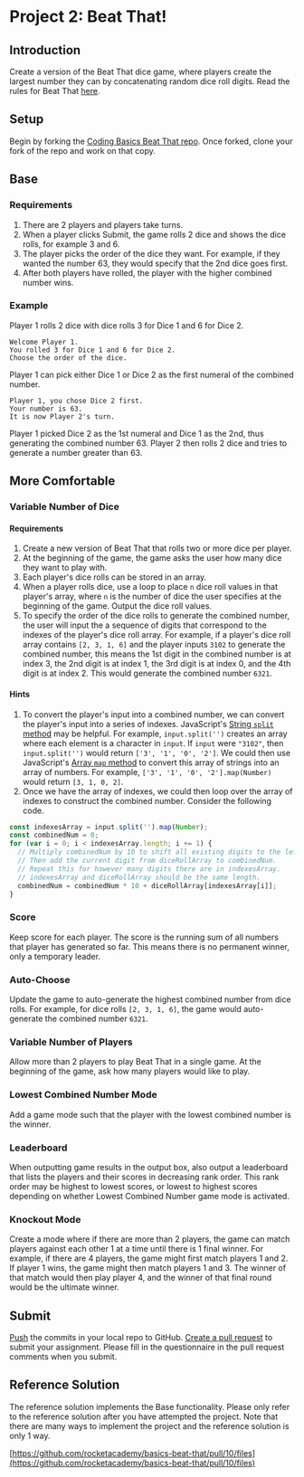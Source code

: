 # Project 2: Beat That!

## Introduction

Create a version of the Beat That dice game, where players create the largest number they can by concatenating random dice roll digits. Read the rules for Beat That [here](https://www.activityvillage.co.uk/beat-that).

## Setup

Begin by forking the [Coding Basics Beat That repo](https://github.com/rocketacademy/basics-beat-that). Once forked, clone your fork of the repo and work on that copy.

## Base

### Requirements

1. There are 2 players and players take turns.
2. When a player clicks Submit, the game rolls 2 dice and shows the dice rolls, for example 3 and 6.
3. The player picks the order of the dice they want. For example, if they wanted the number 63, they would specify that the 2nd dice goes first.
4. After both players have rolled, the player with the higher combined number wins.

### Example

Player 1 rolls 2 dice with dice rolls 3 for Dice 1 and 6 for Dice 2.

```text
Welcome Player 1.
You rolled 3 for Dice 1 and 6 for Dice 2.
Choose the order of the dice.
```

Player 1 can pick either Dice 1 or Dice 2 as the first numeral of the combined number.

```text
Player 1, you chose Dice 2 first.
Your number is 63.
It is now Player 2's turn.
```

Player 1 picked Dice 2 as the 1st numeral and Dice 1 as the 2nd, thus generating the combined number 63. Player 2 then rolls 2 dice and tries to generate a number greater than 63.

## More Comfortable

### Variable Number of Dice

#### Requirements

1. Create a new version of Beat That that rolls two or more dice per player.
2. At the beginning of the game, the game asks the user how many dice they want to play with.
3. Each player's dice rolls can be stored in an array.
4. When a player rolls dice, use a loop to place `n` dice roll values in that player's array, where `n` is the number of dice the user specifies at the beginning of the game. Output the dice roll values.
5. To specify the order of the dice rolls to generate the combined number, the user will input the a sequence of digits that correspond to the indexes of the player's dice roll array. For example, if a player's dice roll array contains `[2, 3, 1, 6]` and the player inputs `3102` to generate the combined number, this means the 1st digit in the combined number is at index 3, the 2nd digit is at index 1, the 3rd digit is at index 0, and the 4th digit is at index 2. This would generate the combined number `6321`.

#### Hints

1. To convert the player's input into a combined number, we can convert the player's input into a series of indexes. JavaScript's [String `split` method](https://www.w3schools.com/jsref/jsref_split.asp) may be helpful. For example, `input.split('')` creates an array where each element is a character in `input`. If `input` were `"3102"`, then `input.split('')` would return `['3', '1', '0', '2']`. We could then use JavaScript's [Array `map` method](https://developer.mozilla.org/en-US/docs/Web/JavaScript/Reference/Global_Objects/Array/map) to convert this array of strings into an array of numbers. For example, `['3', '1', '0', '2'].map(Number)` would return `[3, 1, 0, 2]`.
2. Once we have the array of indexes, we could then loop over the array of indexes to construct the combined number. Consider the following code.

```javascript
const indexesArray = input.split('').map(Number);
const combinedNum = 0;
for (var i = 0; i < indexesArray.length; i += 1) {
  // Multiply combinedNum by 10 to shift all existing digits to the left by 1 digit.
  // Then add the current digit from diceRollArray to combinedNum.
  // Repeat this for however many digits there are in indexesArray.
  // indexesArray and diceRollArray should be the same length.
  combinedNum = combinedNum * 10 + diceRollArray[indexesArray[i]];
} 
```

### Score

Keep score for each player. The score is the running sum of all numbers that player has generated so far. This means there is no permanent winner, only a temporary leader.

### Auto-Choose

Update the game to auto-generate the highest combined number from dice rolls. For example, for dice rolls `[2, 3, 1, 6]`, the game would auto-generate the combined number `6321`.

### Variable Number of Players

Allow more than 2 players to play Beat That in a single game. At the beginning of the game, ask how many players would like to play.

### Lowest Combined Number Mode

Add a game mode such that the player with the lowest combined number is the winner.

### Leaderboard

When outputting game results in the output box, also output a leaderboard that lists the players and their scores in decreasing rank order. This rank order may be highest to lowest scores, or lowest to highest scores depending on whether Lowest Combined Number game mode is activated.

### Knockout Mode

Create a mode where if there are more than 2 players, the game can match players against each other 1 at a time until there is 1 final winner. For example, if there are 4 players, the game might first match players 1 and 2. If player 1 wins, the game might then match players 1 and 3. The winner of that match would then play player 4, and the winner of that final round would be the ultimate winner.

## Submit

[Push](../7-github/7.1-github-fork-and-pull-request.md#git-push) the commits in your local repo to GitHub. [Create a pull request](../7-github/7.1-github-fork-and-pull-request.md#github-pull-request) to submit your assignment. Please fill in the questionnaire in the pull request comments when you submit.

## Reference Solution

The reference solution implements the Base functionality. Please only refer to the reference solution after you have attempted the project. Note that there are many ways to implement the project and the reference solution is only 1 way.

[https://github.com/rocketacademy/basics-beat-that/pull/10/files](https://github.com/rocketacademy/basics-beat-that/pull/10/files)

